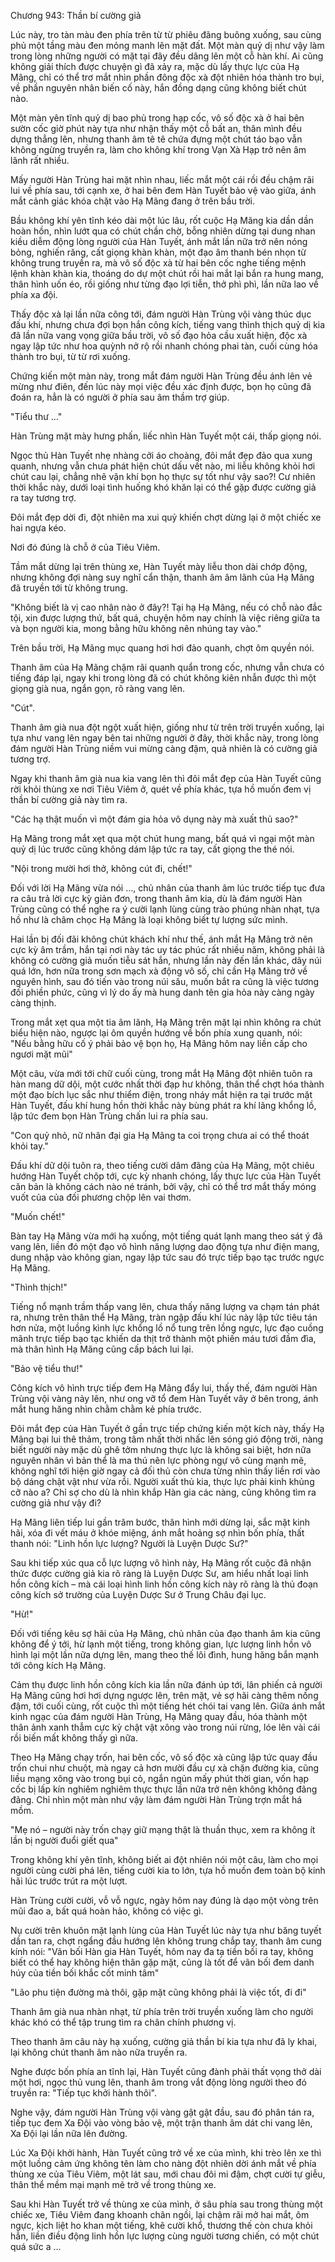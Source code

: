 




Chương 943: Thần bí cường giả




Lúc này, tro tàn màu đen phía trên từ từ phiêu đãng buông xuống, sau cùng phủ một tầng màu đen mỏng manh lên mặt đất. Một màn quỷ dị như vậy làm trong lòng những người có mặt tại đây đều dâng lên một cỗ hàn khí. Ai cũng không giải thích được chuyện gì đã xảy ra, mặc dù lấy thực lực của Hạ Mãng, chỉ có thể trơ mắt nhìn phần đông độc xà đột nhiên hóa thành tro bụi, về phần nguyên nhân biến cố này, hắn đồng dạng cũng không biết chút nào.

Một màn yên tĩnh quỷ dị bao phủ trong hạp cốc, vô số độc xà ở hai bên sườn cốc giờ phút này tựa như nhận thấy một cỗ bất an, thân mình đều dựng thẳng lên, nhưng thanh âm tê tê chứa đựng một chút táo bạo vẫn không ngừng truyền ra, làm cho không khí trong Vạn Xà Hạp trở nên âm lãnh rất nhiều.

Mấy người Hàn Trùng hai mặt nhìn nhau, liếc mắt một cái rồi đều chậm rãi lui về phía sau, tới cạnh xe, ở hai bên đem Hàn Tuyết bảo vệ vào giữa, ánh mắt cảnh giác khóa chặt vào Hạ Mãng đang ở trên bầu trời.

Bầu không khí yên tĩnh kéo dài một lúc lâu, rốt cuộc Hạ Mãng kia dần dần hoàn hồn, nhìn lướt qua có chút chần chờ, bỗng nhiên dừng tại dung nhan kiều diễm động lòng người của Hàn Tuyết, ánh mắt lần nữa trở nên nóng bỏng, nghiến răng, cất giọng khàn khàn, một đạo âm thanh bén nhọn từ không trung truyền ra, mà vô số độc xà từ hai bên cốc nghe tiếng mệnh lệnh khàn khàn kia, thoáng do dự một chút rồi hai mắt lại bắn ra hung mang, thân hình uốn éo, rồi giống như từng đạo lợi tiễn, thở phì phì, lần nữa lao về phía xa đội.

Thấy độc xà lại lần nữa công tới, đám người Hàn Trùng vội vàng thúc dục đấu khí, nhưng chưa đợi bọn hắn công kích, tiếng vang thình thịch quỷ dị kia đã lần nữa vang vọng giữa bầu trời, vô số đạo hỏa cầu xuất hiện, độc xà ngay lập tức như hoa quỳnh nở rộ rồi nhanh chóng phai tàn, cuối cùng hóa thành tro bụi, từ từ rơi xuống.

Chứng kiến một màn này, trong mắt đám người Hàn Trùng đều ánh lên vẻ mừng như điên, đến lúc này mọi việc đều xác định được, bọn họ cũng đã đoán ra, hẳn là có người ở phía sau âm thầm trợ giúp.

"Tiểu thư …"

Hàn Trùng mặt mày hưng phấn, liếc nhìn Hàn Tuyết một cái, thấp giọng nói.

Ngọc thủ Hàn Tuyết nhẹ nhàng cởi áo choàng, đôi mắt đẹp đảo qua xung quanh, nhưng vẫn chưa phát hiện chút dấu vết nào, mi liễu không khỏi hơi chút cau lại, chẳng nhẽ vận khí bọn họ thực sự tốt như vậy sao?! Cư nhiên thời khắc này, dưới loại tình huống khó khăn lại có thể gặp được cường giả ra tay tương trợ.

Đôi mắt đẹp dời đi, đột nhiên ma xui quỷ khiến chợt dừng lại ở một chiếc xe hai ngựa kéo.

Nơi đó đúng là chỗ ở của Tiêu Viêm.

Tầm mắt dừng lại trên thùng xe, Hàn Tuyết mày liễu thon dài chớp động, nhưng không đợi nàng suy nghĩ cẩn thận, thanh âm âm lãnh của Hạ Mãng đã truyền tới từ không trung.

"Không biết là vị cao nhân nào ở đây?! Tại hạ Hạ Mãng, nếu có chỗ nào đắc tội, xin được lượng thứ, bất quá, chuyện hôm nay chính là việc riêng giữa ta và bọn người kia, mong bằng hữu không nên nhúng tay vào."

Trên bầu trời, Hạ Mãng mục quang hơi hơi đảo quanh, chợt ôm quyền nói.

Thanh âm của Hạ Mãng chậm rãi quanh quẩn trong cốc, nhưng vẫn chưa có tiếng đáp lại, ngay khi trong lòng đã có chút không kiên nhẫn được thì một giọng già nua, ngắn gọn, rõ ràng vang lên.

"Cút".

Thanh âm già nua đột ngột xuất hiện, giống như từ trên trời truyền xuống, lại tựa như vang lên ngay bên tai những người ở đây, thời khắc này, trong lòng đám người Hàn Trùng niềm vui mừng càng đậm, quả nhiên là có cường giả tương trợ.

Ngay khi thanh âm già nua kia vang lên thì đôi mắt đẹp của Hàn Tuyết cũng rời khỏi thùng xe nơi Tiêu Viêm ở, quét về phía khác, tựa hồ muốn đem vị thần bí cường giả này tìm ra.

"Các hạ thật muốn vì một đám gia hỏa vô dụng này mà xuất thủ sao?"

Hạ Mãng trong mắt xẹt qua một chút hung mang, bất quá vì ngại một màn quỷ dị lúc trước cũng không dám lập tức ra tay, cất giọng the thé nói.

"Nội trong mười hơi thở, không cút đi, chết!"

Đối với lời Hạ Mãng vừa nói …, chủ nhân của thanh âm lúc trước tiếp tục đưa ra câu trả lời cực kỳ giản đơn, trong thanh âm kia, dù là đám người Hàn Trùng cũng có thể nghe ra ý cười lạnh lùng cùng trào phúng nhàn nhạt, tựa hồ như là châm chọc Hạ Mãng là loại không biết tự lượng sức mình.

Hai lần bị đối đãi không chút khách khí như thế, ánh mắt Hạ Mãng trở nên cực kỳ âm trầm, hắn tại nơi này tác uy tác phúc rất nhiều năm, không phải là không có cường giả muốn tiễu sát hắn, nhưng lần này đến lần khác, dãy núi quá lớn, hơn nữa trong sơn mạch xà động vô số, chỉ cần Hạ Mãng trở về nguyên hình, sau đó tiến vào trong núi sâu, muốn bắt ra cũng là việc tương đối phiền phức, cũng vì lý do ấy mà hung danh tên gia hỏa này càng ngày càng thịnh.

Trong mắt xẹt qua một tia âm lãnh, Hạ Mãng trên mặt lại nhìn không ra chút biểu hiện nào, ngược lại ôm quyền hướng về bốn phía xung quanh, nói: "Nếu bằng hữu cố ý phải bảo vệ bọn họ, Hạ Mãng hôm nay liền cấp cho ngươi mặt mũi"

Một câu, vừa mới tới chữ cuối cùng, trong mắt Hạ Mãng đột nhiên tuôn ra hàn mang dữ dội, một cước nhất thời đạp hư không, thân thể chợt hóa thành một đạo bích lục sắc như thiểm điện, trong nháy mắt hiện ra tại trước mặt Hàn Tuyết, đấu khí hung hồn thời khắc này bùng phát ra khí lãng khổng lồ, lập tức đem bọn Hàn Trùng chấn lui ra phía sau.

"Con quỷ nhỏ, nữ nhân đại gia Hạ Mãng ta coi trọng chưa ai có thể thoát khỏi tay."

Đấu khí dữ dội tuôn ra, theo tiếng cười dâm đãng của Hạ Mãng, một chiêu hướng Hàn Tuyết chộp tới, cực kỳ nhanh chóng, lấy thực lực của Hàn Tuyết căn bản là không cách nào né tránh, bởi vậy, chỉ có thể trơ mắt thấy móng vuốt của của đối phương chộp lên vai thơm.

"Muốn chết!"

Bàn tay Hạ Mãng vừa mới hạ xuống, một tiếng quát lạnh mang theo sát ý đã vang lên, liền đó một đạo vô hình năng lượng dao động tựa như điện mang, dung nhập vào không gian, ngay lập tức sau đó trực tiếp bạo tạc trước ngực Hạ Mãng.

"Thình thịch!"

Tiếng nổ mạnh trầm thấp vang lên, chưa thấy năng lượng va chạm tán phát ra, nhưng trên thân thể Hạ Mãng, tràn ngập đấu khí lúc này lập tức tiêu tán hơn nửa, một luồng kình lực khổng lồ nổ tung trên lồng ngực, lực đạo cuồng mãnh trực tiếp bạo tạc khiến da thịt trở thành một phiến máu tươi đầm đìa, mà thân hình Hạ Mãng cũng cấp bách lui lại.

"Bảo vệ tiểu thư!"

Công kích vô hình trực tiếp đem Hạ Mãng đẩy lui, thấy thế, đám người Hàn Trùng vội vàng nảy lên, như ong vỡ tổ đem Hàn Tuyết vây ở bên trong, ánh mắt hung hăng nhìn chằm chằm kẻ phía trước.

Đôi mắt đẹp của Hàn Tuyết ở gần trực tiếp chứng kiến một kích này, thấy Hạ Mãng bại lui thê thảm, trong tâm nhất thời nhấc lên sóng gió động trời, nàng biết người này mặc dù ghê tởm nhưng thực lực là không sai biệt, hơn nữa nguyên nhân vì bản thể là ma thú nên lực phòng ngự vô cùng mạnh mẽ, không nghĩ tới hiện giờ ngay cả đối thủ còn chưa từng nhìn thấy liền rơi vào bộ dáng chật vật như vừa rồi. Người xuất thủ kia, thực lực phải kinh khủng cỡ nào a? Chỉ sợ cho dù là nhìn khắp Hàn gia các nàng, cũng không tìm ra cường giả như vậy đi?

Hạ Mãng liên tiếp lui gần trăm bước, thân hình mới dừng lại, sắc mặt kinh hãi, xóa đi vết máu ở khóe miệng, ánh mắt hoảng sợ nhìn bốn phía, thất thanh nói: "Linh hồn lực lượng? Người là Luyện Dược Sư?"

Sau khi tiếp xúc qua cỗ lực lượng vô hình này, Hạ Mãng rốt cuộc đã nhận thức được cường giả kia rõ ràng là Luyện Dược Sư, am hiểu nhất loại linh hồn công kích – mà cái loại hình linh hồn công kích này rõ ràng là thủ đoạn công kích sở trường của Luyện Dược Sư ở Trung Châu đại lục.

"Hừ!"

Đối với tiếng kêu sợ hãi của Hạ Mãng, chủ nhân của đạo thanh âm kia cũng không để ý tới, hừ lạnh một tiếng, trong không gian, lực lượng linh hồn vô hình lại một lần nữa dựng lên, mang theo thế lôi đình, hung hăng bắn mạnh tới công kích Hạ Mãng.

Cảm thụ được linh hồn công kích kia lần nữa đánh úp tới, lân phiến cả người Hạ Mãng cũng hơi hơi dựng ngược lên, trên mặt, vẻ sợ hãi càng thêm nồng đậm, tới cuối cùng, rốt cuộc thì một tiếng hét chói tai vang lên. Giữa ánh mắt kinh ngạc của đám người Hàn Trùng, Hạ Mãng quay đầu, hóa thành một thân ảnh xanh thẫm cực kỳ chật vật xông vào trong núi rừng, lóe lên vài cái rồi biến mất không thấy gì nữa.

Theo Hạ Mãng chạy trốn, hai bên cốc, vô số độc xà cũng lập tức quay đầu trốn chui như chuột, mà ngay cả hơn mười đầu cự xà chặn đường kia, cũng liều mạng xông vào trong bụi cỏ, ngắn ngủn mấy phút thời gian, vốn hạp cốc bị lấp kín nghiêm nghiêm thực thực lần nữa trở nên không không đãng đãng. Chỉ nhìn một màn như vậy làm đám người Hàn Trùng trợn mắt há mồm.

"Mẹ nó – người này trốn chạy giữ mạng thật là thuần thục, xem ra không ít lần bị người đuổi giết qua"

Trong không khí yên tĩnh, không biết ai đột nhiên nói một câu, làm cho mọi người cùng cười phá lên, tiếng cười kia to lớn, tựa hồ muốn đem toàn bộ kinh hãi lúc trước trút ra một lượt.

Hàn Trùng cười cười, vỗ vỗ ngực, ngày hôm nay đúng là dạo một vòng trên mũi đao a, bất quá hoàn hảo, không có việc gì.

Nụ cười trên khuôn mặt lạnh lùng của Hàn Tuyết lúc này tựa như băng tuyết dần tan ra, chợt ngẩng đầu hướng lên không trung chắp tay, thanh âm cung kính nói: "Vãn bối Hàn gia Hàn Tuyết, hôm nay đa tạ tiền bối ra tay, không biết có thể hay không hiện thân gặp mặt, cũng là tốt để vãn bối đem danh húy của tiền bối khắc cốt minh tâm"

"Lão phu tiện đường mà thôi, gặp mặt cũng không phải là việc tốt, đi đi"

Thanh âm già nua nhàn nhạt, từ phía trên trời truyền xuống làm cho người khác khó có thể tập trung tìm ra chân chính phương vị.

Theo thanh âm câu này hạ xuống, cường giả thần bí kia tựa như đã ly khai, lại không chút thanh âm nào nữa truyền ra.

Nghe được bốn phía an tĩnh lại, Hàn Tuyết cũng đành phải thất vọng thở dài một hơi, ngọc thủ vung lên, thanh âm trong vắt động lòng người theo đó truyền ra: "Tiếp tục khởi hành thôi".

Nghe vậy, đám người Hàn Trùng vội vàng gật gật đầu, sau đó phân tán ra, tiếp tục đem Xa Đội vào vòng bảo vệ, một trận thanh âm dát chi vang lên, Xa Đội lại lần nữa lên đường.

Lúc Xa Đội khởi hành, Hàn Tuyết cũng trở về xe của mình, khi trèo lên xe thì một luồng cảm ứng không tên làm cho nàng đột nhiên dời ánh mắt về phía thùng xe của Tiêu Viêm, một lát sau, mới chau đôi mi đậm, chợt cười tự giễu, thân thể mềm mại mạnh mẽ trở về trong thùng xe.

Sau khi Hàn Tuyết trở về thùng xe của mình, ở sâu phía sau trong thùng một chiếc xe, Tiêu Viêm đang khoanh chân ngồi, lại chậm rãi mở hai mắt, ôm ngực, kịch liệt ho khan một tiếng, khẽ cười khổ, thương thế còn chưa khỏi hẳn, liền điều động linh hồn lực lượng cùng người tương chiến, có một chút quá sức a …




